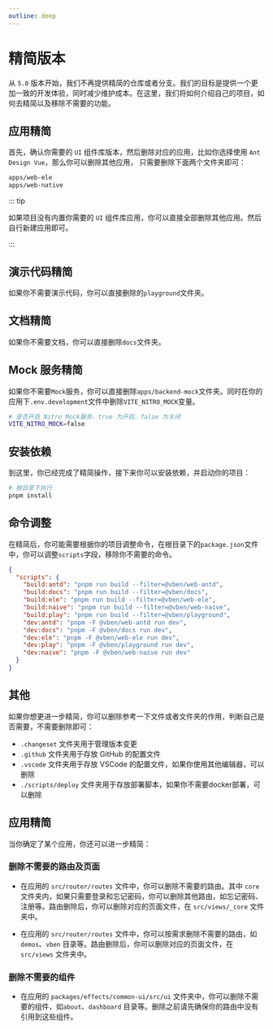 ```yaml
---
outline: deep
---
```


# 精简版本

从 `5.0` 版本开始，我们不再提供精简的仓库或者分支。我们的目标是提供一个更加一致的开发体验，同时减少维护成本。在这里，我们将如何介绍自己的项目，如何去精简以及移除不需要的功能。

## 应用精简

首先，确认你需要的 `UI` 组件库版本，然后删除对应的应用，比如你选择使用 `Ant Design Vue`，那么你可以删除其他应用， 只需要删除下面两个文件夹即可：

```bash
apps/web-ele
apps/web-native

```

::: tip

如果项目没有内置你需要的 `UI` 组件库应用，你可以直接全部删除其他应用。然后自行新建应用即可。

:::

## 演示代码精简

如果你不需要演示代码，你可以直接删除的`playground`文件夹。

## 文档精简

如果你不需要文档，你可以直接删除`docs`文件夹。

## Mock 服务精简

如果你不需要`Mock`服务，你可以直接删除`apps/backend-mock`文件夹。同时在你的应用下`.env.development`文件中删除`VITE_NITRO_MOCK`变量。

```bash
# 是否开启 Nitro Mock服务，true 为开启，false 为关闭
VITE_NITRO_MOCK=false
```

## 安装依赖

到这里，你已经完成了精简操作，接下来你可以安装依赖，并启动你的项目：

```bash
# 根目录下执行
pnpm install

```

## 命令调整

在精简后，你可能需要根据你的项目调整命令，在根目录下的`package.json`文件中，你可以调整`scripts`字段，移除你不需要的命令。

```json
{
  "scripts": {
    "build:antd": "pnpm run build --filter=@vben/web-antd",
    "build:docs": "pnpm run build --filter=@vben/docs",
    "build:ele": "pnpm run build --filter=@vben/web-ele",
    "build:naive": "pnpm run build --filter=@vben/web-naive",
    "build:play": "pnpm run build --filter=@vben/playground",
    "dev:antd": "pnpm -F @vben/web-antd run dev",
    "dev:docs": "pnpm -F @vben/docs run dev",
    "dev:ele": "pnpm -F @vben/web-ele run dev",
    "dev:play": "pnpm -F @vben/playground run dev",
    "dev:naive": "pnpm -F @vben/web-naive run dev"
  }
}
```

## 其他

如果你想更进一步精简，你可以删除参考一下文件或者文件夹的作用，判断自己是否需要，不需要删除即可：

- `.changeset` 文件夹用于管理版本变更
- `.github` 文件夹用于存放 GitHub 的配置文件
- `.vscode` 文件夹用于存放 VSCode 的配置文件，如果你使用其他编辑器，可以删除
- `./scripts/deploy` 文件夹用于存放部署脚本，如果你不需要docker部署，可以删除

## 应用精简

当你确定了某个应用，你还可以进一步精简：

### 删除不需要的路由及页面

- 在应用的 `src/router/routes` 文件中，你可以删除不需要的路由。其中 `core` 文件夹内，如果只需要登录和忘记密码，你可以删除其他路由，如忘记密码、注册等。路由删除后，你可以删除对应的页面文件，在 `src/views/_core` 文件夹中。

- 在应用的 `src/router/routes` 文件中，你可以按需求删除不需要的路由，如`demos`、`vben` 目录等。路由删除后，你可以删除对应的页面文件，在 `src/views` 文件夹中。

### 删除不需要的组件

- 在应用的 `packages/effects/common-ui/src/ui` 文件夹中，你可以删除不需要的组件，如`about`、`dashboard` 目录等。删除之前请先确保你的路由中没有引用到这些组件。
